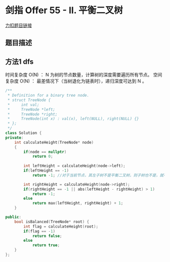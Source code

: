 # 剑指 Offer 55 - II. 平衡二叉树

[力扣题目链接](https://leetcode-cn.com/problems/ping-heng-er-cha-shu-lcof/)                 


## 题目描述  



## 方法1 dfs  

时间复杂度 O(N) ： N 为树的节点数量，计算树的深度需要遍历所有节点。
空间复杂度 O(N) ： 最差情况下（当树退化为链表时），递归深度可达到 N 。



```cpp
/**
 * Definition for a binary tree node.
 * struct TreeNode {
 *     int val;
 *     TreeNode *left;
 *     TreeNode *right;
 *     TreeNode(int x) : val(x), left(NULL), right(NULL) {}
 * };
 */
class Solution {
private:
    int calculateHeight(TreeNode* node)
    {
        if(node == nullptr)
            return 0;
        
        int leftHeight = calculateHeight(node->left);
        if(leftHeight == -1) 
            return -1; //对于当前节点，其左子树不是平衡二叉树，则子树也不是，就不用看它的右子树了

        int rightHeight = calculateHeight(node->right);
        if(rightHeight == -1 || abs(leftHeight - rightHeight) > 1) 
            return -1;
        else
            return max(leftHeight, rightHeight) + 1;
    }

public:
    bool isBalanced(TreeNode* root) {
        int flag = calculateHeight(root);
        if(flag == -1) 
            return false;
        else 
            return true;
    }
};
```  




